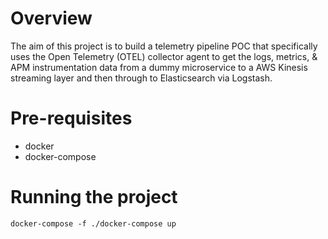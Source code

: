 # Overview

The aim of this project is to build a telemetry pipeline POC that specifically uses the Open Telemetry (OTEL) collector agent to get the logs, metrics, & APM instrumentation data from a dummy microservice to a AWS Kinesis streaming layer and then through to Elasticsearch via Logstash.

# Pre-requisites

* docker
* docker-compose

# Running the project

```
docker-compose -f ./docker-compose up
```
